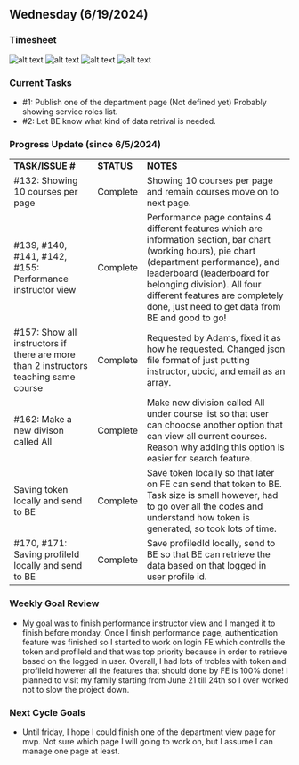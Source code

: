 ## Wednesday (6/19/2024)

### Timesheet
![alt text](https://github.com/UBCO-COSC499-Summer-2024/team-6-capstone-team_6ix/blob/Kevin-weekly-logs/docs/weekly%20logs/Kevin%20Kim/Clockify%20images/6.14-6.18/6.1.1.png)
![alt text](https://github.com/UBCO-COSC499-Summer-2024/team-6-capstone-team_6ix/blob/Kevin-weekly-logs/docs/weekly%20logs/Kevin%20Kim/Clockify%20images/6.14-6.18/6.1.2.png)
![alt text](https://github.com/UBCO-COSC499-Summer-2024/team-6-capstone-team_6ix/blob/Kevin-weekly-logs/docs/weekly%20logs/Kevin%20Kim/Clockify%20images/6.14-6.18/6.1.3.png)
![alt text](https://github.com/UBCO-COSC499-Summer-2024/team-6-capstone-team_6ix/blob/Kevin-weekly-logs/docs/weekly%20logs/Kevin%20Kim/Clockify%20images/6.14-6.18/6.1.4.png)

### Current Tasks
  * #1: Publish one of the department page (Not defined yet) Probably showing service roles list.
  * #2: Let BE know what kind of data retrival is needed.

### Progress Update (since 6/5/2024)
<table>
    <tr>
        <td><strong>TASK/ISSUE #</strong>
        </td>
        <td><strong>STATUS</strong>
        </td>
        <td><strong>NOTES</strong>
        </td>
    </tr>
    <tr>
        <!-- Task/Issue # -->
        <td>#132: Showing 10 courses per page
        </td>
        <!-- Status -->
        <td>Complete
        </td>
        <!-- Notes -->
        <td>Showing 10 courses per page and remain courses move on to next page.
        </td>
    </tr>
    <tr>
        <!-- Task/Issue # -->
        <td>#139, #140, #141, #142, #155: Performance instructor view
        </td>
        <!-- Status -->
        <td>Complete
        </td>
        <!-- Notes -->
        <td>Performance page contains 4 different features which are information section, bar chart (working hours), pie chart (department performance), and leaderboard (leaderboard for belonging division). All four different features are completely done, just need to get data from BE and good to go!
        </td>
    </tr>
    <tr>
        <!-- Task/Issue # -->
        <td>#157: Show all instructors if there are more than 2 instructors teaching same course
        </td>
        <!-- Status -->
        <td>Complete
        </td>
        <!-- Notes -->
        <td>Requested by Adams, fixed it as how he requested. Changed json file format of just putting instructor, ubcid, and email as an array.
        </td>
    </tr>
    <tr>
        <!-- Task/Issue # -->
        <td>#162: Make a new divison called All
        </td>
        <!-- Status -->
        <td>Complete
        </td>
        <!-- Notes -->
        <td>Make new division called All under course list so that user can chooose another option that can view all current courses. Reason why adding this option is easier for search feature.
        </td>
    </tr>
    <tr>
        <!-- Task/Issue # -->
        <td>Saving token locally and send to BE
        </td>
        <!-- Status -->
        <td>Complete
        </td>
        <!-- Notes -->
        <td>Save token locally so that later on FE can send that token to BE. Task size is small however, had to go over all the codes and understand how token is generated, so took lots of time.
        </td>
    </tr>
    <tr>
        <!-- Task/Issue # -->
        <td>#170, #171: Saving profileId locally and send to BE 
        </td>
        <!-- Status -->
        <td>Complete
        </td>
        <!-- Notes -->
        <td>Save profiledId locally, send to BE so that BE can retrieve the data based on that logged in user profile id.
        </td>
    </tr>
</table>

### Weekly Goal Review
  * My goal was to finish performance instructor view and I manged it to finish before monday. Once I finish performance page, authentication feature was finished so I started to work on login FE which controlls the token and profileId and that was top priority because in order to retrieve based on the logged in user. Overall, I had lots of trobles with token and profileId however all the features that should done by FE is 100% done! I planned to visit my family starting from June 21 till 24th so I over worked not to slow the project down.

### Next Cycle Goals
  * Until friday, I hope I could finish one of the department view page for mvp. Not sure which page I will going to work on, but I assume I can manage one page at least.


